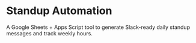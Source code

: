 # Standup Automation
A Google Sheets + Apps Script tool to generate Slack-ready daily standup messages and track weekly hours.
